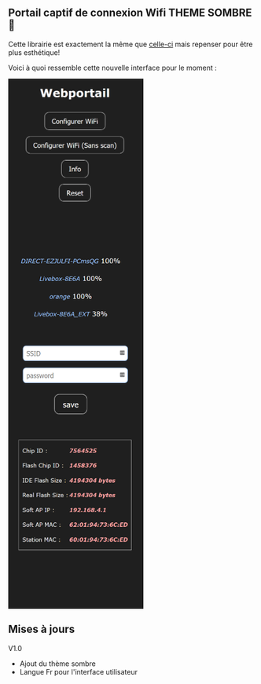 ## Portail captif de connexion Wifi THEME SOMBRE 🌃

Cette librairie est exactement la même que [celle-ci](https://github.com/tzapu/WiFiManager) mais repenser pour être plus esthétique!


Voici à quoi ressemble cette nouvelle interface pour le moment :

<img align="center" width="275" src="https://github.com/Weldybox/WiFiManager-by-Julfi/blob/master/images/index.png"></img>
<img align="center" width="275" src="https://github.com/Weldybox/WiFiManager-by-Julfi/blob/master/images/WifiSave.png"></img>
<img align="center" width="275" src="https://github.com/Weldybox/WiFiManager-by-Julfi/blob/master/images/info.png"></img>


## Mises à jours ##

V1.0
  - Ajout du thème sombre
  - Langue Fr pour l'interface utilisateur
